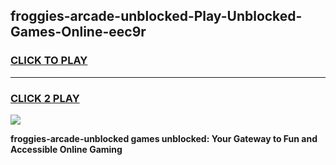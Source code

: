 
## froggies-arcade-unblocked-Play-Unblocked-Games-Online-eec9r
<h3>
<a href="https://premium76.site?title=froggies-arcade-unblocked&ref=25A">CLICK TO PLAY</a></h3>
<hr>

<h3>
<a href="https://premium76.site?title=froggies-arcade-unblocked&ref=25A">CLICK 2 PLAY</a>
  
</h3>

<a href="https://premium76.site?title=froggies-arcade-unblocked&ref=25A"><img src="https://clearcache.store/games.png"></a>


**froggies-arcade-unblocked games unblocked: Your Gateway to Fun and Accessible Online Gaming**
